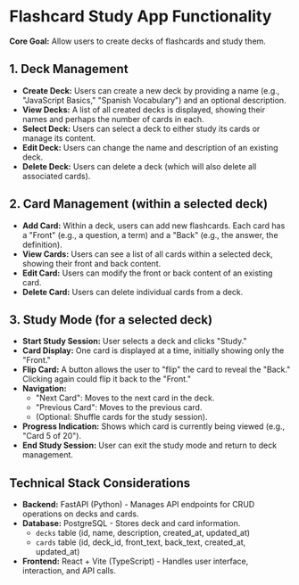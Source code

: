 # Flashcard Study App Functionality

**Core Goal:** Allow users to create decks of flashcards and study them.

## 1. Deck Management

*   **Create Deck:** Users can create a new deck by providing a name (e.g., "JavaScript Basics," "Spanish Vocabulary") and an optional description.
*   **View Decks:** A list of all created decks is displayed, showing their names and perhaps the number of cards in each.
*   **Select Deck:** Users can select a deck to either study its cards or manage its content.
*   **Edit Deck:** Users can change the name and description of an existing deck.
*   **Delete Deck:** Users can delete a deck (which will also delete all associated cards).

## 2. Card Management (within a selected deck)

*   **Add Card:** Within a deck, users can add new flashcards. Each card has a "Front" (e.g., a question, a term) and a "Back" (e.g., the answer, the definition).
*   **View Cards:** Users can see a list of all cards within a selected deck, showing their front and back content.
*   **Edit Card:** Users can modify the front or back content of an existing card.
*   **Delete Card:** Users can delete individual cards from a deck.

## 3. Study Mode (for a selected deck)

*   **Start Study Session:** User selects a deck and clicks "Study."
*   **Card Display:** One card is displayed at a time, initially showing only the "Front."
*   **Flip Card:** A button allows the user to "flip" the card to reveal the "Back." Clicking again could flip it back to the "Front."
*   **Navigation:**
    *   "Next Card": Moves to the next card in the deck.
    *   "Previous Card": Moves to the previous card.
    *   (Optional: Shuffle cards for the study session).
*   **Progress Indication:** Shows which card is currently being viewed (e.g., "Card 5 of 20").
*   **End Study Session:** User can exit the study mode and return to deck management.

## Technical Stack Considerations

*   **Backend:** FastAPI (Python) - Manages API endpoints for CRUD operations on decks and cards.
*   **Database:** PostgreSQL - Stores deck and card information.
    *   `decks` table (id, name, description, created_at, updated_at)
    *   `cards` table (id, deck_id, front_text, back_text, created_at, updated_at)
*   **Frontend:** React + Vite (TypeScript) - Handles user interface, interaction, and API calls.